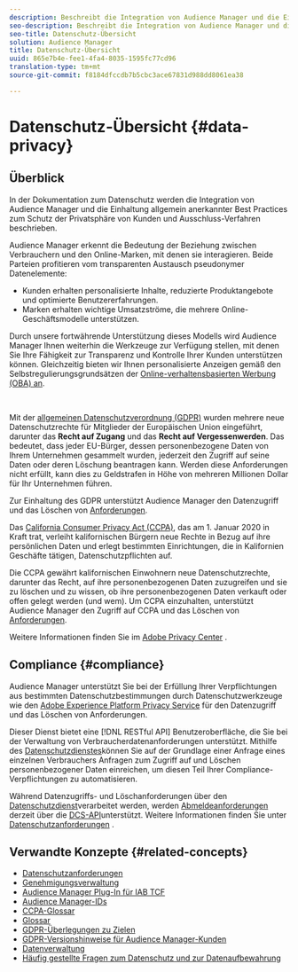 ```yaml
---
description: Beschreibt die Integration von Audience Manager und die Einhaltung allgemein anerkannter bewährter Verfahren zum Schutz der Privatsphäre von Verbrauchern und Ausschluss-Verfahren.
seo-description: Beschreibt die Integration von Audience Manager und die Einhaltung allgemein anerkannter bewährter Verfahren zum Schutz der Privatsphäre von Verbrauchern und Ausschluss-Verfahren.
seo-title: Datenschutz-Übersicht
solution: Audience Manager
title: Datenschutz-Übersicht
uuid: 865e7b4e-fee1-4fa4-8035-1595fc77cd96
translation-type: tm+mt
source-git-commit: f8184dfccdb7b5cbc3ace67831d988dd8061ea38

---
```



# Datenschutz-Übersicht {#data-privacy}

## Überblick

In der Dokumentation zum Datenschutz werden die Integration von Audience Manager und die Einhaltung allgemein anerkannter Best Practices zum Schutz der Privatsphäre von Kunden und Ausschluss-Verfahren beschrieben.

Audience Manager erkennt die Bedeutung der Beziehung zwischen Verbrauchern und den Online-Marken, mit denen sie interagieren. Beide Parteien profitieren vom transparenten Austausch pseudonymer Datenelemente:

* Kunden erhalten personalisierte Inhalte, reduzierte Produktangebote und optimierte Benutzererfahrungen.
* Marken erhalten wichtige Umsatzströme, die mehrere Online-Geschäftsmodelle unterstützen.

Durch unsere fortwährende Unterstützung dieses Modells wird Audience Manager Ihnen weiterhin die Werkzeuge zur Verfügung stellen, mit denen Sie Ihre Fähigkeit zur Transparenz und Kontrolle Ihrer Kunden unterstützen können. Gleichzeitig bieten wir Ihnen personalisierte Anzeigen gemäß den Selbstregulierungsgrundsätzen der [Online-verhaltensbasierten Werbung (OBA) an](https://www.iab.com/news/self-regulatory-principles-for-online-behavioral-advertising/).

 

Mit der [allgemeinen Datenschutzverordnung (GDPR)](https://eugdpr.org/) wurden mehrere neue Datenschutzrechte für Mitglieder der Europäischen Union eingeführt, darunter das **Recht auf Zugang** und das **Recht auf Vergessenwerden**. Das bedeutet, dass jeder EU-Bürger, dessen personenbezogene Daten von Ihrem Unternehmen gesammelt wurden, jederzeit den Zugriff auf seine Daten oder deren Löschung beantragen kann. Werden diese Anforderungen nicht erfüllt, kann dies zu Geldstrafen in Höhe von mehreren Millionen Dollar für Ihr Unternehmen führen.

Zur Einhaltung des GDPR unterstützt Audience Manager den Datenzugriff und das Löschen von [Anforderungen](data-privacy-requests.md).

Das [California Consumer Privacy Act (CCPA)](https://www.caprivacy.org/about), das am 1. Januar 2020 in Kraft trat, verleiht kalifornischen Bürgern neue Rechte in Bezug auf ihre persönlichen Daten und erlegt bestimmten Einrichtungen, die in Kalifornien Geschäfte tätigen, Datenschutzpflichten auf.

Die CCPA gewährt kalifornischen Einwohnern neue Datenschutzrechte, darunter das Recht, auf ihre personenbezogenen Daten zuzugreifen und sie zu löschen und zu wissen, ob ihre personenbezogenen Daten verkauft oder offen gelegt werden (und wem). Um CCPA einzuhalten, unterstützt Audience Manager den Zugriff auf CCPA und das Löschen von [Anforderungen](data-privacy-requests.md).

Weitere Informationen finden Sie im [Adobe Privacy Center](https://www.adobe.com/privacy/opt-out.html) .

## Compliance {#compliance}

Audience Manager unterstützt Sie bei der Erfüllung Ihrer Verpflichtungen aus bestimmten Datenschutzbestimmungen durch Datenschutzwerkzeuge wie den [Adobe Experience Platform Privacy Service](https://www.adobe.io/apis/experienceplatform/home/services/privacy-service.html) für den Datenzugriff und das Löschen von Anforderungen.

Dieser Dienst bietet eine [!DNL RESTful API] Benutzeroberfläche, die Sie bei der Verwaltung von Verbraucherdatenanforderungen unterstützt. Mithilfe des [Datenschutzdienstes](https://www.adobe.io/apis/experienceplatform/home/services/privacy-service.html)können Sie auf der Grundlage einer Anfrage eines einzelnen Verbrauchers Anfragen zum Zugriff auf und Löschen personenbezogener Daten einreichen, um diesen Teil Ihrer Compliance-Verpflichtungen zu automatisieren.

Während Datenzugriffs- und Löschanforderungen über den [Datenschutzdienst](https://www.adobe.io/apis/experienceplatform/home/services/privacy-service.html)verarbeitet werden, werden [Abmeldeanforderungen](data-privacy-requests.md#opt-out-requests) derzeit über die [DCS-API](../../api/dcs-intro/dcs-api-reference/dcs-api-reference-overview.md)unterstützt. Weitere Informationen finden Sie unter [Datenschutzanforderungen](data-privacy-requests.md) .

## Verwandte Konzepte {#related-concepts}

* [Datenschutzanforderungen](data-privacy-requests.md)
* [Genehmigungsverwaltung](data-privacy-consent.md)
* [Audience Manager Plug-In für IAB TCF](aam-iab-plugin.md)
* [Audience Manager-IDs](data-privacy-ids.md)
* [CCPA-Glossar](aam-ccpa-glossary.md)
* [Glossar](aam-gdpr-glossary.md)
* [GDPR-Überlegungen zu Zielen](aam-gdpr-partners.md)
* [GDPR-Versionshinweise für Audience Manager-Kunden](aam-gdpr-readiness.md)
* [Datenverwaltung](data-governance.md)
* [Häufig gestellte Fragen zum Datenschutz und zur Datenaufbewahrung](../../faq/faq-privacy.md)